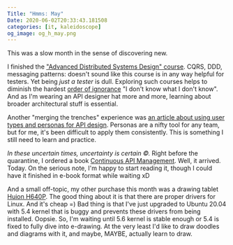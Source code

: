 ```yaml
---
Title: "Hmms: May"
Date: 2020-06-02T20:33:43.181508
categories: [it, kaleidoscope]
og_image: og_h_may.png
---
```


This was a slow month in the sense of discovering new.


I finished the ["Advanced Distributed Systems Design" course](https://learn.particular.net/courses/adsd-online). 
CQRS, DDD, messaging patterns: doesn't sound like this course is in any way helpful for testers.
Yet being _just a tester_ is dull. Exploring such courses helps to diminish the hardest 
[order of ignorance](https://wiki.c2.com/?OrdersOfIgnorance) "I don't know what I don't know". And as I'm wearing an 
API designer hat more and more, learning about broader architectural stuff is essential.


Another "merging the trenches" experience was 
[an article about using user types and personas for API design](https://blogs.mulesoft.com/dev/design-dev/intentional-api-consumer-experience/).
Personas are a nifty tool for any team, but for me, it's been difficult to apply them consistently. 
This is something I still need to learn and practice.


_In these uncertain times, uncertainty is certain ©._ Right before the quarantine, I ordered a book 
[Continuous API Management](http://shop.oreilly.com/product/0636920201755.do). Well, it arrived. Today. On the 
serious note, I'm happy to start reading it, though I could have it finished in e-book format 
while waiting xD


And a small off-topic, my other purchase this month was a drawing tablet 
[Huion H640P](https://www.huion.com/pen_tablet/Inspiroy/H640P.html). The good thing about it is that there are 
proper drivers for Linux. And it's cheap =) Bad thing is that I've just upgraded to Ubuntu 20.04 with 5.4 kernel 
that is buggy and prevents these drivers from being installed. Oopsie. So, I'm waiting until 5.6 kernel is stable 
enough or  5.4 is fixed to fully dive into e-drawing. At the very least I'd like to draw doodles and diagrams with it, 
and maybe, MAYBE, actually learn to draw.
